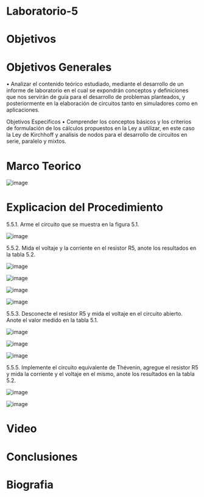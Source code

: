 # Laboratorio-5

# Objetivos

# Objetivos Generales 

• Analizar el contenido teórico estudiado, mediante el desarrollo de un informe de laboratorio en el cual se expondrán conceptos y definiciones que nos servirán de guía para el desarrollo de problemas planteados, y posteriormente en la elaboración de circuitos tanto en simuladores como en aplicaciones.

Objetivos Especificos
• Comprender los conceptos básicos y los criterios de formulación de los cálculos propuestos en la Ley a utilizar, en este caso la Ley de Kirchhoff y analisis de nodos para el desarrollo de circuitos en serie, paralelo y mixtos.

# Marco Teorico

![image](https://user-images.githubusercontent.com/84587118/127082404-be2f9e7d-7eee-4f61-a2f9-b2e1ae7e1ef6.png)


# Explicacion del Procedimiento

5.5.1. Arme el circuito que se muestra en la figura 5.1.

![image](https://user-images.githubusercontent.com/84412132/127091659-e4fc12bd-44d0-4889-a03a-69c1ab8d5ae7.png)

5.5.2. Mida el voltaje y la corriente en el resistor R5, anote los resultados en la tabla 5.2.

![image](https://user-images.githubusercontent.com/84412132/127091695-5f9e7a08-56c8-4047-bb73-d735078bf152.png)


![image](https://user-images.githubusercontent.com/84412132/127091801-998e6c7e-f732-4a66-b6a2-dc5237e52c00.png)

![image](https://user-images.githubusercontent.com/84412132/127091823-0d1efc33-1434-499b-ad9a-5b26fc5718a5.png)

![image](https://user-images.githubusercontent.com/84412132/127091844-a963634c-cc3f-461d-bde4-ad4013c6a690.png)

5.5.3. Desconecte el resistor R5 y mida el voltaje en el circuito abierto. Anote el valor
medido en la tabla 5.1.

![image](https://user-images.githubusercontent.com/84412132/127091878-16b4f35d-2d2f-4718-80df-c9b8ad9176f4.png)


![image](https://user-images.githubusercontent.com/84412132/127091888-e2c5daba-2ff4-460a-b80c-5c34d40a69f9.png)


![image](https://user-images.githubusercontent.com/84412132/127091912-e3ec2118-4460-42ad-97ef-6cd342cd9eed.png)


5.5.5. Implemente el circuito equivalente de Thévenin, agregue el resistor R5 y mida la
corriente y el voltaje en el mismo, anote los resultados en la tabla 5.2.

![image](https://user-images.githubusercontent.com/84412132/127091936-18a102b3-0dc2-4098-94ec-ff3fa265b86b.png)

![image](https://user-images.githubusercontent.com/84412132/127091950-da1f7abf-c89b-4ff6-98bd-d78636ed374f.png)



# Video

# Conclusiones

# Biografia
